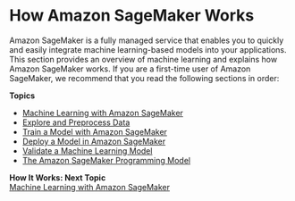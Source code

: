 # How Amazon SageMaker Works<a name="how-it-works"></a>

Amazon SageMaker is a fully managed service that enables you to quickly and easily integrate machine learning\-based models into your applications\. This section provides an overview of machine learning and explains how Amazon SageMaker works\. If you are a first\-time user of Amazon SageMaker, we recommend that you read the following sections in order:

**Topics**
+ [Machine Learning with Amazon SageMaker](how-it-works-mlconcepts.md)
+ [Explore and Preprocess Data](how-it-works-notebooks-instances.md)
+ [Train a Model with Amazon SageMaker](how-it-works-training.md)
+ [Deploy a Model in Amazon SageMaker](how-it-works-deployment.md)
+ [Validate a Machine Learning Model](how-it-works-model-validation.md)
+ [The Amazon SageMaker Programming Model](how-it-works-prog-model.md)

**How It Works: Next Topic**  
[Machine Learning with Amazon SageMaker](how-it-works-mlconcepts.md)